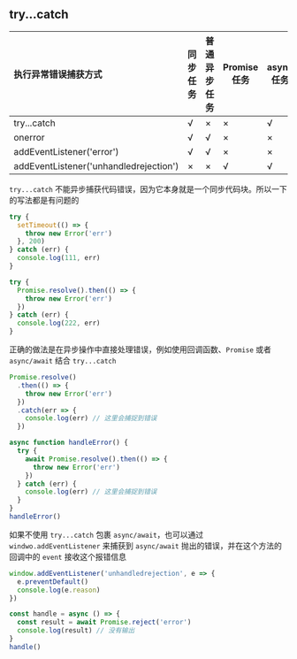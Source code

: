 ## try...catch

| 执行异常错误捕获方式                   | 同步任务 | 普通异步任务 | Promise任务 | async任务 | 资源加载 | 语法错误 |
| :------------------------------------- | -------- | ------------ | ----------- | --------- | -------- | -------- |
| try...catch                            | √        | ×            | ×           | √         | ×        | ×        |
| onerror                                | √        | √            | ×           | ×         | ×        | ×        |
| addEventListener('error')              | √        | √            | ×           | ×         | √        | ×        |
| addEventListener('unhandledrejection') | ×        | ×            | √           | √         | ×        | ×        |

`try...catch` 不能异步捕获代码错误，因为它本身就是一个同步代码块。所以一下的写法都是有问题的

```js
try {
  setTimeout(() => {
    throw new Error('err')
  }, 200)
} catch (err) {
  console.log(111, err)
}

try {
  Promise.resolve().then(() => {
    throw new Error('err')
  })
} catch (err) {
  console.log(222, err)
}
```

正确的做法是在异步操作中直接处理错误，例如使用回调函数、`Promise` 或者 `async/await` 结合 `try...catch`

```js
Promise.resolve()
  .then(() => {
    throw new Error('err')
  })
  .catch(err => {
    console.log(err) // 这里会捕捉到错误
  })

async function handleError() {
  try {
    await Promise.resolve().then(() => {
      throw new Error('err')
    })
  } catch (err) {
    console.log(err) // 这里会捕捉到错误
  }
}
handleError()
```

如果不使用 `try...catch` 包裹 `async/await`，也可以通过 `windwo.addEventListener` 来捕获到 `async/await` 抛出的错误，并在这个方法的回调中的 `event` 接收这个报错信息

```js
window.addEventListener('unhandledrejection', e => {
  e.preventDefault()
  console.log(e.reason)
})

const handle = async () => {
  const result = await Promise.reject('error')
  console.log(result) // 没有输出
}
handle()
```

